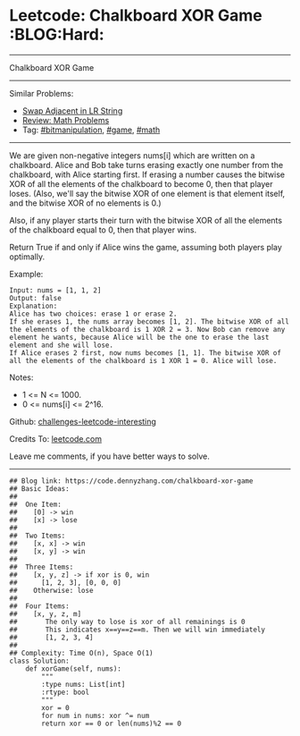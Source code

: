# Leetcode: Chalkboard XOR Game     :BLOG:Hard:


---

Chalkboard XOR Game  

---

Similar Problems:  
-   [Swap Adjacent in LR String](https://code.dennyzhang.com/swap-adjacent-in-lr-string)
-   [Review: Math Problems](https://code.dennyzhang.com/review-math)
-   Tag: [#bitmanipulation](https://code.dennyzhang.com/tag/bitmanipulation), [#game](https://code.dennyzhang.com/tag/game), [#math](https://code.dennyzhang.com/tag/math)

---

We are given non-negative integers nums[i] which are written on a chalkboard.  Alice and Bob take turns erasing exactly one number from the chalkboard, with Alice starting first.  If erasing a number causes the bitwise XOR of all the elements of the chalkboard to become 0, then that player loses.  (Also, we'll say the bitwise XOR of one element is that element itself, and the bitwise XOR of no elements is 0.)  

Also, if any player starts their turn with the bitwise XOR of all the elements of the chalkboard equal to 0, then that player wins.  

Return True if and only if Alice wins the game, assuming both players play optimally.  

Example:  

    Input: nums = [1, 1, 2]
    Output: false
    Explanation: 
    Alice has two choices: erase 1 or erase 2. 
    If she erases 1, the nums array becomes [1, 2]. The bitwise XOR of all the elements of the chalkboard is 1 XOR 2 = 3. Now Bob can remove any element he wants, because Alice will be the one to erase the last element and she will lose. 
    If Alice erases 2 first, now nums becomes [1, 1]. The bitwise XOR of all the elements of the chalkboard is 1 XOR 1 = 0. Alice will lose.

Notes:  

-   1 <= N <= 1000.
-   0 <= nums[i] <= 2^16.

Github: [challenges-leetcode-interesting](https://github.com/DennyZhang/challenges-leetcode-interesting/tree/master/chalkboard-xor-game)  

Credits To: [leetcode.com](https://leetcode.com/problems/chalkboard-xor-game/description/)  

Leave me comments, if you have better ways to solve.  

---

    ## Blog link: https://code.dennyzhang.com/chalkboard-xor-game
    ## Basic Ideas:
    ##
    ##  One Item:
    ##    [0] -> win
    ##    [x] -> lose
    ##
    ##  Two Items:
    ##    [x, x] -> win
    ##    [x, y] -> win
    ##
    ##  Three Items:
    ##    [x, y, z] -> if xor is 0, win
    ##      [1, 2, 3], [0, 0, 0]
    ##    Otherwise: lose
    ##
    ##  Four Items:
    ##    [x, y, z, m]
    ##       The only way to lose is xor of all remainings is 0
    ##       This indicates x==y==z==m. Then we will win immediately
    ##       [1, 2, 3, 4]
    ##
    ## Complexity: Time O(n), Space O(1)
    class Solution:
        def xorGame(self, nums):
            """
            :type nums: List[int]
            :rtype: bool
            """
            xor = 0
            for num in nums: xor ^= num
            return xor == 0 or len(nums)%2 == 0
